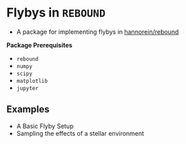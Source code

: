 # Flybys in `REBOUND`
- A package for implementing flybys in [hannorein/rebound](https://github.com/hannorein/rebound)

**Package Prerequisites**
- `rebound`
- `numpy`
- `scipy`
- `matplotlib`
- `jupyter`

## Examples
- A Basic Flyby Setup
- Sampling the effects of a stellar environment

